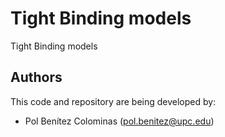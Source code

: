 # Tight Binding models
Tight Binding models

## Authors

This code and repository are being developed by:
- Pol Benítez Colominas (pol.benitez@upc.edu)
